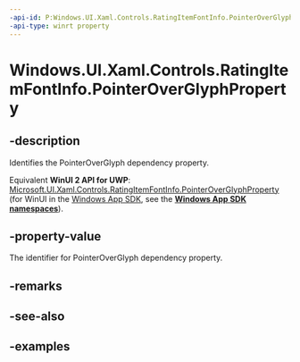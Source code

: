 ```yaml
---
-api-id: P:Windows.UI.Xaml.Controls.RatingItemFontInfo.PointerOverGlyphProperty
-api-type: winrt property
---
```


<!-- Property syntax.
public DependencyProperty PointerOverGlyphProperty { get; }
-->

# Windows.UI.Xaml.Controls.RatingItemFontInfo.PointerOverGlyphProperty

## -description

Identifies the PointerOverGlyph dependency property.

Equivalent **WinUI 2 API for UWP**: [Microsoft.UI.Xaml.Controls.RatingItemFontInfo.PointerOverGlyphProperty](/windows/winui/api/microsoft.ui.xaml.controls.ratingitemfontinfo.pointeroverglyphproperty) (for WinUI in the [Windows App SDK](/windows/apps/windows-app-sdk/), see the **[Windows App SDK namespaces](/windows/windows-app-sdk/api/winrt/)**).

## -property-value

The identifier for PointerOverGlyph dependency property.

## -remarks

## -see-also

## -examples

